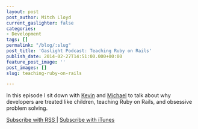 ```yaml
---
layout: post
post_author: Mitch Lloyd
current_gaslighter: false
categories:
- Development
tags: []
permalink: "/blog/:slug"
post_title: 'Gaslight Podcast: Teaching Ruby on Rails'
publish_date: 2014-02-27T14:51:00.000+00:00
feature_post_image: ''
post_images: []
slug: teaching-ruby-on-rails

---
```

In this episode I sit down with [Kevin](https://twitter.com/kevinrockwood) and
[Michael](https://twitter.com/mguterl) to talk about why developers are treated
like children, teaching Ruby on Rails, and obsessive problem solving.

[Subscribe with RSS ](http://feeds.feedburner.com/gaslightpodcast) | [Subscribe with iTunes](https://itunes.apple.com/us/podcast/gaslight-software-blog/id563643631)